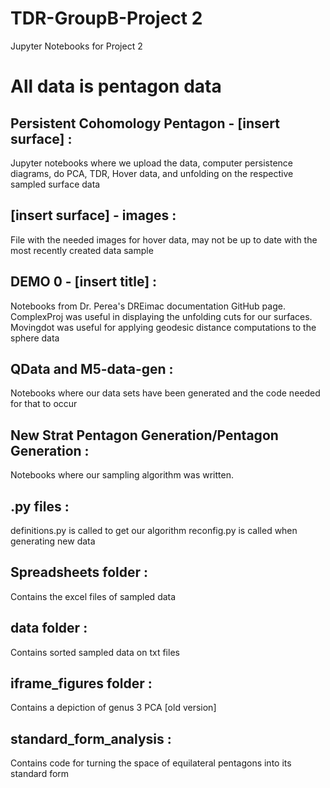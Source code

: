 # TDR-GroupB-Project 2
 Jupyter Notebooks for Project 2
# All data is pentagon data

## Persistent Cohomology Pentagon - [insert surface] : 
Jupyter notebooks where we upload the data, computer persistence diagrams, do PCA, TDR, Hover data, and unfolding on the respective sampled surface data

## [insert surface] - images :
File with the needed images for hover data, may not be up to date with the most recently created data sample

## DEMO 0 - [insert title] :
Notebooks from Dr. Perea's DREimac documentation GitHub page. ComplexProj was useful in displaying the unfolding cuts for our surfaces. Movingdot was useful for applying geodesic distance computations to the sphere data

## QData and M5-data-gen :
Notebooks where our data sets have been generated and the code needed for that to occur

## New Strat Pentagon Generation/Pentagon Generation :
Notebooks where our sampling algorithm was written.

## .py files :
definitions.py is called to get our algorithm
reconfig.py is called when generating new data

## Spreadsheets folder :
Contains the excel files of sampled data
 
## data folder :
Contains sorted sampled data on txt files

## iframe_figures folder :
Contains a depiction of genus 3 PCA [old version]

## standard_form_analysis :
Contains code for turning the space of equilateral pentagons into its standard form
